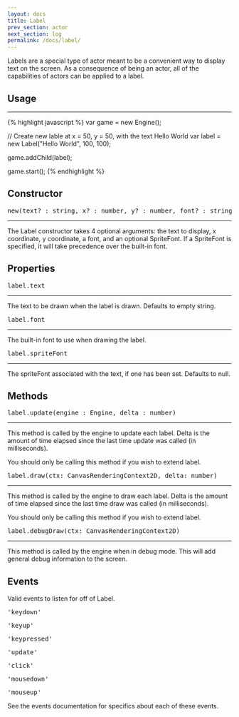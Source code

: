 ```yaml
---
layout: docs
title: Label
prev_section: actor
next_section: log
permalink: /docs/label/
---
```


Labels are a special type of actor meant to be a convenient way to display text
on the screen. As a consequence of being an actor, all of the capabilities of
actors can be applied to a label.

## Usage
--------
{% highlight javascript %}
var game = new Engine();

// Create new lable at x = 50, y = 50, with the text Hello World
var label = new Label("Hello World", 100, 100);

game.addChild(label);

game.start();
{% endhighlight %}


## Constructor 
<pre>new(text? : string, x? : number, y? : number, font? : string, spriteFont? : Drawing.SpriteFont)</pre>
--------------

The Label constructor takes 4 optional arguments: the text to display, x 
coordinate, y coordinate, a font, and an optional SpriteFont. If a SpriteFont is specified, 
it will take precedence over the built-in font.

## Properties
<pre>label.text</pre>
------------------

The text to be drawn when the label is drawn. Defaults to empty string.

<pre>label.font</pre>
------------------

The built-in font to use when drawing the label.

<pre>label.spriteFont</pre>
------------------

The spriteFont associated with the text, if one has been set. Defaults to null.

## Methods

<pre>label.update(engine : Engine, delta : number)</pre>
--------------------

This method is called by the engine to update each label. Delta is the amount
of time elapsed since the last time update was called (in milliseconds).

You should only be calling this method if you wish to extend label.

<pre>label.draw(ctx: CanvasRenderingContext2D, delta: number)</pre>
--------------------

This method is called by the engine to draw each label. Delta is the amount
of time elapsed since the last time draw was called (in milliseconds).

You should only be calling this method if you wish to extend label.


<pre>label.debugDraw(ctx: CanvasRenderingContext2D)</pre>
--------------------

This method is called by the engine when in debug mode. This will add general
debug information to the screen.

## Events

Valid events to listen for off of Label.

<pre>'keydown'</pre>
<pre>'keyup'</pre>
<pre>'keypressed'</pre>
<pre>'update'</pre>
<pre>'click'</pre>
<pre>'mousedown'</pre>
<pre>'mouseup'</pre>

See the events documentation for specifics about each of these events.
